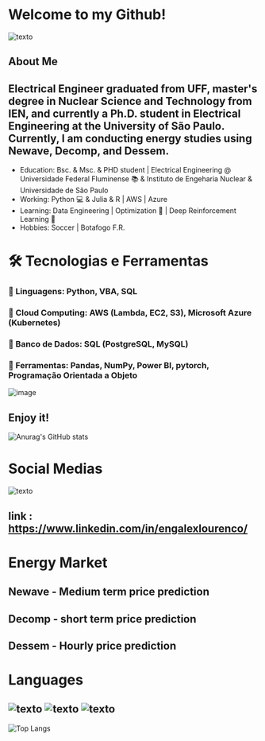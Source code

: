 #                             Welcome to my Github!
![texto](https://img.shields.io/static/v1?label=LinkedIn&message=engalexlourenco&color=blue)
## About Me


##  Electrical Engineer graduated from UFF, master's degree in Nuclear Science and Technology from IEN, and currently a Ph.D. student in Electrical Engineering at the University of São Paulo. Currently, I am conducting energy studies using Newave, Decomp, and Dessem.

- Education: Bsc. & Msc. & PHD student | Electrical Engineering @ Universidade Federal Fluminense 📚 & Instituto de Engeharia Nuclear & Universidade de São Paulo
- Working: Python 💻 & Julia & R | AWS | Azure
- Learning: Data Engineering  | Optimization 🔢 | Deep Reinforcement Learning 🧠
- Hobbies: Soccer | Botafogo F.R.


#  🛠️ Tecnologias e Ferramentas
###  📌 Linguagens: Python, VBA, SQL
###  📌 Cloud Computing: AWS (Lambda, EC2, S3), Microsoft Azure (Kubernetes)
###  📌 Banco de Dados: SQL (PostgreSQL, MySQL)
###  📌 Ferramentas: Pandas, NumPy, Power BI, pytorch, Programação Orientada a Objeto



![image](https://github.com/user-attachments/assets/90cdfaa5-616d-44e6-99f3-37a7d64ff034)


## Enjoy it! 

![Anurag's GitHub stats](https://github-readme-stats.vercel.app/api?username=alexlourencomattos&show_icons=true&theme=radical)

# Social Medias
![texto](https://img.shields.io/static/v1?label=LinkedIn&message=engalexlourenco&color=blue)
## link : https://www.linkedin.com/in/engalexlourenco/

# Energy Market
## Newave - Medium term price prediction
## Decomp - short term price prediction
## Dessem - Hourly price prediction

# Languages
## ![texto](https://img.shields.io/static/v1?label=language&message=Python&color=blue "language")           ![texto](https://img.shields.io/static/v1?label=language&message=SQL&color=yellow"language")            ![texto](https://img.shields.io/static/v1?label=language&message=R&color=grey "language")


![Top Langs](https://github-readme-stats.vercel.app/api/top-langs/?username=alexlourencomattos&layout=compact&theme=dark)
